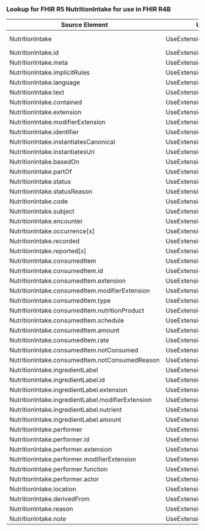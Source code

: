 ### Lookup for FHIR R5 NutritionIntake for use in FHIR R4B

| Source Element | Usage | Target |
| -------------- | ----- | ------ |
| NutritionIntake | UseExtension | http://hl7.org/fhir/5.0/StructureDefinition/extension-NutritionIntake |
| NutritionIntake.id | UseExtensionFromAncestor | - |
| NutritionIntake.meta | UseExtensionFromAncestor | - |
| NutritionIntake.implicitRules | UseExtensionFromAncestor | - |
| NutritionIntake.language | UseExtensionFromAncestor | - |
| NutritionIntake.text | UseExtensionFromAncestor | - |
| NutritionIntake.contained | UseExtensionFromAncestor | - |
| NutritionIntake.extension | UseExtensionFromAncestor | - |
| NutritionIntake.modifierExtension | UseExtensionFromAncestor | - |
| NutritionIntake.identifier | UseExtensionFromAncestor | - |
| NutritionIntake.instantiatesCanonical | UseExtensionFromAncestor | - |
| NutritionIntake.instantiatesUri | UseExtensionFromAncestor | - |
| NutritionIntake.basedOn | UseExtensionFromAncestor | - |
| NutritionIntake.partOf | UseExtensionFromAncestor | - |
| NutritionIntake.status | UseExtensionFromAncestor | - |
| NutritionIntake.statusReason | UseExtensionFromAncestor | - |
| NutritionIntake.code | UseExtensionFromAncestor | - |
| NutritionIntake.subject | UseExtensionFromAncestor | - |
| NutritionIntake.encounter | UseExtensionFromAncestor | - |
| NutritionIntake.occurrence[x] | UseExtensionFromAncestor | - |
| NutritionIntake.recorded | UseExtensionFromAncestor | - |
| NutritionIntake.reported[x] | UseExtensionFromAncestor | - |
| NutritionIntake.consumedItem | UseExtensionFromAncestor | - |
| NutritionIntake.consumedItem.id | UseExtensionFromAncestor | - |
| NutritionIntake.consumedItem.extension | UseExtensionFromAncestor | - |
| NutritionIntake.consumedItem.modifierExtension | UseExtensionFromAncestor | - |
| NutritionIntake.consumedItem.type | UseExtensionFromAncestor | - |
| NutritionIntake.consumedItem.nutritionProduct | UseExtensionFromAncestor | - |
| NutritionIntake.consumedItem.schedule | UseExtensionFromAncestor | - |
| NutritionIntake.consumedItem.amount | UseExtensionFromAncestor | - |
| NutritionIntake.consumedItem.rate | UseExtensionFromAncestor | - |
| NutritionIntake.consumedItem.notConsumed | UseExtensionFromAncestor | - |
| NutritionIntake.consumedItem.notConsumedReason | UseExtensionFromAncestor | - |
| NutritionIntake.ingredientLabel | UseExtensionFromAncestor | - |
| NutritionIntake.ingredientLabel.id | UseExtensionFromAncestor | - |
| NutritionIntake.ingredientLabel.extension | UseExtensionFromAncestor | - |
| NutritionIntake.ingredientLabel.modifierExtension | UseExtensionFromAncestor | - |
| NutritionIntake.ingredientLabel.nutrient | UseExtensionFromAncestor | - |
| NutritionIntake.ingredientLabel.amount | UseExtensionFromAncestor | - |
| NutritionIntake.performer | UseExtensionFromAncestor | - |
| NutritionIntake.performer.id | UseExtensionFromAncestor | - |
| NutritionIntake.performer.extension | UseExtensionFromAncestor | - |
| NutritionIntake.performer.modifierExtension | UseExtensionFromAncestor | - |
| NutritionIntake.performer.function | UseExtensionFromAncestor | - |
| NutritionIntake.performer.actor | UseExtensionFromAncestor | - |
| NutritionIntake.location | UseExtensionFromAncestor | - |
| NutritionIntake.derivedFrom | UseExtensionFromAncestor | - |
| NutritionIntake.reason | UseExtensionFromAncestor | - |
| NutritionIntake.note | UseExtensionFromAncestor | - |
